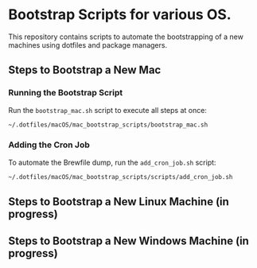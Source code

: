 # Bootstrap Scripts for various OS.

This repository contains scripts to automate the bootstrapping of a new machines using dotfiles and package managers.

## Steps to Bootstrap a New Mac

### Running the Bootstrap Script

Run the `bootstrap_mac.sh` script to execute all steps at once:

```sh
~/.dotfiles/macOS/mac_bootstrap_scripts/bootstrap_mac.sh
```

### Adding the Cron Job

To automate the Brewfile dump, run the `add_cron_job.sh` script:

```sh
~/.dotfiles/macOS/mac_bootstrap_scripts/scripts/add_cron_job.sh
```

## Steps to Bootstrap a New Linux Machine (in progress)

## Steps to Bootstrap a New Windows Machine (in progress)

